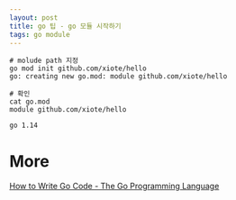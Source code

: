 ```yaml
---
layout: post
title: go 팁 - go 모듈 시작하기
tags: go module
---
```


```
# molude path 지정
go mod init github.com/xiote/hello
go: creating new go.mod: module github.com/xiote/hello

# 확인
cat go.mod
module github.com/xiote/hello

go 1.14
```

# More
[How to Write Go Code - The Go Programming Language](https://golang.org/doc/code.html)
